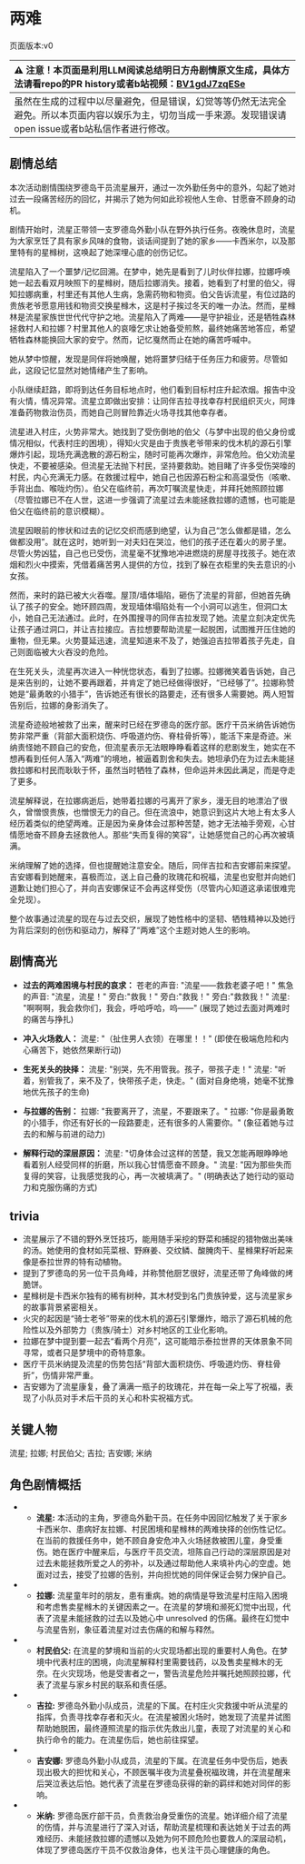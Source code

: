 # 两难
页面版本:v0
 

| :warning: 注意！本页面是利用LLM阅读总结明日方舟剧情原文生成，具体方法请看repo的PR history或者b站视频：[BV1gdJ7zqESe](https://www.bilibili.com/video/BV1gdJ7zqESe/)         |
|:----------------------------|
| 虽然在生成的过程中以尽量避免，但是错误，幻觉等等仍然无法完全避免。所以本页面内容以娱乐为主，切勿当成一手来源。发现错误请open issue或者b站私信作者进行修改。|



## 剧情总结
本次活动剧情围绕罗德岛干员流星展开，通过一次外勤任务中的意外，勾起了她对过去一段痛苦经历的回忆，并揭示了她为何如此珍视他人生命、甘愿奋不顾身的动机。

剧情开始时，流星正带领一支罗德岛外勤小队在野外执行任务。夜晚休息时，流星为大家烹饪了具有家乡风味的食物，谈话间提到了她的家乡——卡西米尔，以及那里特有的星橼树，这唤起了她深埋心底的创伤记忆。

流星陷入了一个噩梦/记忆回溯。在梦中，她先是看到了儿时伙伴拉娜，拉娜呼唤她一起去看双月映照下的星橼树，随后拉娜消失。接着，她看到了村里的伯父，得知拉娜病重，村里还有其他人生病，急需药物和物资。伯父告诉流星，有位过路的贵族老爷愿意用钱和物资交换星橼木，这是村子挨过冬天的唯一办法。然而，星橼林是流星家族世世代代守护之地。流星陷入了两难——是守护祖业，还是牺牲森林拯救村人和拉娜？村里其他人的哀嚎乞求让她备受煎熬，最终她痛苦地答应，希望牺牲森林能换回大家的安宁。然而，记忆戛然而止在她的痛苦呼喊中。

她从梦中惊醒，发现是同伴将她唤醒，她将噩梦归结于任务压力和疲劳。尽管如此，这段记忆显然对她情绪产生了影响。

小队继续赶路，即将到达任务目标地点时，他们看到目标村庄升起浓烟。报告中没有火情，情况异常。流星立即做出安排：让同伴吉拉寻找幸存村民组织灭火，阿烽准备药物救治伤员，而她自己则冒险靠近火场寻找其他幸存者。

流星进入村庄，火势非常大。她找到了受伤倒地的伯父（与梦中出现的伯父身份或情况相似，代表村庄的困境），得知火灾是由于贵族老爷带来的伐木机的源石引擎爆炸引起，现场充满逸散的源石粉尘，随时可能再次爆炸，非常危险。伯父劝流星快走，不要被感染。但流星无法抛下村民，坚持要救助。她目睹了许多受伤哭嚎的村民，内心充满无力感。在救援过程中，她自己也因源石粉尘和高温受伤（咳嗽、手背出血、喉咙灼伤）。伯父在临终前，再次叮嘱流星快走，并拜托她照顾拉娜（尽管拉娜已不在人世，这进一步强调了流星过去未能拯救拉娜的遗憾，也可能是伯父在临终前的意识模糊）。

流星因眼前的惨状和过去的记忆交织而感到绝望，认为自己“怎么做都是错，怎么做都没用”。就在这时，她听到一对夫妇在哭泣，他们的孩子还在着火的房子里。尽管火势凶猛，自己也已受伤，流星毫不犹豫地冲进燃烧的房屋寻找孩子。她在浓烟和烈火中摸索，凭借着痛苦男人提供的方位，找到了躲在衣柜里的失去意识的小女孩。

然而，来时的路已被大火吞噬。屋顶/墙体塌陷，砸伤了流星的背部，但她首先确认了孩子的安全。她环顾四周，发现墙体塌陷处有一个小洞可以逃生，但洞口太小，她自己无法通过。此时，在外围搜寻的同伴吉拉发现了她。流星立刻决定优先让孩子通过洞口，并让吉拉接应。吉拉想要帮助流星一起脱困，试图推开压住她的重物，但无果。火势蔓延迅速，流星知道来不及了，她强迫吉拉带着孩子先走，自己则面临被大火吞没的危险。

在生死关头，流星再次进入一种恍惚状态，看到了拉娜。拉娜微笑着告诉她，自己是来告别的，让她不要再跟着，并肯定了她已经做得很好，“已经够了”。拉娜称赞她是“最勇敢的小猎手”，告诉她还有很长的路要走，还有很多人需要她。两人短暂告别后，拉娜的身影消失了。

流星奇迹般地被救了出来，醒来时已经在罗德岛的医疗部。医疗干员米纳告诉她伤势非常严重（背部大面积烧伤、呼吸道灼伤、脊柱骨折等），能活下来是奇迹。米纳责怪她不顾自己的安危，但流星表示无法眼睁睁看着这样的悲剧发生，她实在不想再看到任何人落入“两难”的境地，被逼着割舍和失去。她坦承仍在为过去未能拯救拉娜和村民而耿耿于怀，虽然当时牺牲了森林，但命运并未因此满足，而是夺走了更多。

流星解释说，在拉娜病逝后，她带着拉娜的弓离开了家乡，漫无目的地漂泊了很久，曾憎恨贵族，也憎恨无力的自己。但在流浪中，她意识到这片大地上有太多人经历着类似的绝望两难。正是因为亲身体会过那种苦楚，她才无法袖手旁观，心甘情愿地奋不顾身去拯救他人。那些“失而复得的笑容”，让她感觉自己的心再次被填满。

米纳理解了她的选择，但也提醒她注意安全。随后，同伴吉拉和吉安娜前来探望。吉安娜看到她醒来，喜极而泣，送上自己叠的玫瑰花和祝福，流星也安慰并向她们道歉让她们担心了，并向吉安娜保证不会再这样受伤（尽管内心知道这承诺很难完全兑现）。

整个故事通过流星的现在与过去交织，展现了她性格中的坚韧、牺牲精神以及她行为背后深刻的创伤和驱动力，解释了“两难”这个主题对她人生的影响。
## 剧情高光
*   **过去的两难困境与村民的哀求：**
    苍老的声音: "流星——救救老婆子吧！"
    焦急的声音: "流星，流星！"
    旁白:"救我！"
    旁白:"救我！"
    旁白:"救救我！"
    流星: "啊啊啊，我会救你们，我会，呼哈呼哈，呜——" (展现了她过去面对两难时的痛苦与挣扎)

*   **冲入火场救人：**
    流星: "（扯住男人衣领）在哪里！！" (即使在极端危险和内心痛苦下，她依然果断行动)

*   **生死关头的抉择：**
    流星: "别哭，先不用管我。孩子，带孩子走！"
    流星: "听着，别管我了，来不及了，快带孩子走，快走。" (面对自身绝境，她毫不犹豫地优先孩子的生命)

*   **与拉娜的告别：**
    拉娜: "我要离开了，流星，不要跟来了。"
    拉娜: "你是最勇敢的小猎手，你还有好长的一段路要走，还有很多的人需要你。" (象征着她与过去的和解与前进的动力)

*   **解释行动的深层原因：**
    流星: "切身体会过这样的苦楚，我又怎能再眼睁睁地看着别人经受同样的折磨，所以我心甘情愿奋不顾身。"
    流星: "因为那些失而复得的笑容，让我感觉我的心，再一次被填满了。" (明确表达了她行动的驱动力和克服伤痛的方式)
## trivia
*   流星展示了不错的野外烹饪技巧，能用随手采挖的野菜和捕捉的猎物做出美味的汤。她使用的食材如芫菜根、野麻姜、交纹鳞、酸腌肉干、星橼果籽听起来像是泰拉世界的特有动植物。
*   提到了罗德岛的另一位干员角峰，并称赞他厨艺很好，流星还带了角峰做的烤脆饼。
*   星橼树是卡西米尔独有的稀有树种，其木材受到名门贵族钟爱，这与流星家乡的故事背景紧密相关。
*   火灾的起因是“骑士老爷”带来的伐木机的源石引擎爆炸，暗示了源石机械的危险性以及外部势力（贵族/骑士）对乡村地区的工业化影响。
*   拉娜在梦中提到要一起去“看两个月亮”，这可能暗示泰拉世界的天体景象不同寻常，或者只是梦境中的奇特意象。
*   医疗干员米纳提及流星的伤势包括“背部大面积烧伤、呼吸道灼伤、脊柱骨折”，伤情非常严重。
*   吉安娜为了流星康复，叠了满满一瓶子的玫瑰花，并在每一朵上写了祝福，表现了小队员对手术后干员的关心和朴实祝福方式。
## 关键人物
流星; 拉娜; 村民伯父; 吉拉; 吉安娜; 米纳
## 角色剧情概括
-   *   **流星:** 本活动的主角，罗德岛外勤干员。在任务中因回忆触发了关于家乡卡西米尔、患病好友拉娜、村民困境和星橼林的两难抉择的创伤性记忆。在当前的救援任务中，她不顾自身安危冲入火场拯救被困儿童，身受重伤。她在医疗中醒来后，与医疗干员交流，坦陈自己行动的深层原因是对过去未能拯救所爱之人的弥补，以及通过帮助他人来填补内心的空虚。她面对过去，接受了拉娜的告别，并向担忧她的同伴保证会努力保护自己。
-   *   **拉娜:** 流星童年时的朋友，患有重病。她的病情是导致流星村庄陷入困境和考虑售卖星橼木的关键因素之一。在流星的梦境和濒死幻觉中出现，代表了流星未能拯救的过去以及她心中 unresolved 的伤痛。最终在幻觉中与流星告别，象征着流星对过去伤痛的和解与释然。
-   *   **村民伯父:** 在流星的梦境和当前的火灾现场都出现的重要村人角色。在梦境中代表村庄的困境，向流星解释村里需要钱药，以及售卖星橼木的无奈。在火灾现场，他是受害者之一，警告流星危险并嘱托她照顾拉娜，代表了流星与家乡村民的联系和责任感。
-   *   **吉拉:** 罗德岛外勤小队成员，流星的下属。在村庄火灾救援中听从流星的指挥，负责寻找幸存者和灭火。在流星被困火场时，她发现了流星并试图帮助她脱困，最终遵照流星的指示优先救出儿童，表现了对流星的关心和执行命令的能力。在流星伤后，她也前往探望。
-   *   **吉安娜:** 罗德岛外勤小队成员，流星的下属。在流星任务中受伤后，她表现出极大的担忧和关心，不顾医嘱半夜为流星叠祝福玫瑰，并在流星醒来后哭泣表达后怕。她代表了流星在罗德岛获得的新的羁绊和她对同伴的影响。
-   *   **米纳:** 罗德岛医疗部干员，负责救治身受重伤的流星。她详细介绍了流星的伤情，并与流星进行了深入对话，帮助流星梳理和表达她关于过去的两难经历、未能拯救拉娜的遗憾以及她为何不顾危险也要救人的深层动机，体现了罗德岛医疗干员不仅救治身体，也关注干员心理健康的角色。